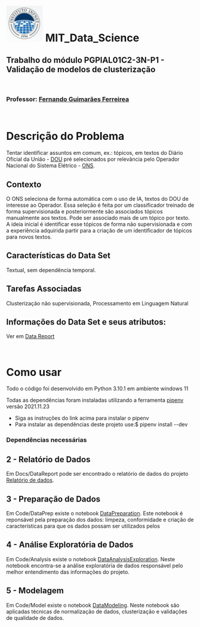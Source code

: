 # ![logo_infnet](infnet.png)  MIT_Data_Science

## Trabalho do módulo PGPIAL01C2-3N-P1 - Validação de modelos de clusterização
<br />

### Professor: [Fernando Guimarães Ferreirea](mailto:Fernando.gFerreira@infnet.edu.br)
<br />

# Descrição do Problema

Tentar identificar assuntos em comum, ex.: tópicos, em textos do Diário Oficial da União - [DOU](https://www.gov.br/imprensanacional/pt-br) pré selecionados por relevância pelo Operador Nacional do Sistema Elétrico - [ONS](http://www.ons.org.br).

## Contexto

O ONS seleciona de forma automática com o uso de IA, textos do DOU de interesse ao Operador. Essa seleção é feita por um classificador treinado de forma supervisionada e posteriormente são associados tópicos manualmente aos textos. Pode ser associado mais de um tópico por texto. A ideia inicial é identificar esse tópicos de forma não supervisionada e com a experiência adquirida partir para a criação de um identificador de tópicos para novos textos.

## Características do Data Set
Textual, sem dependência temporal.

## Tarefas Associadas
Clusterização não supervisionada, Processamento em Linguagem Natural

## Informações do Data Set e seus atributos:

Ver em [Data Report](./DataReport/Report.md)

<br>

# Como usar

Todo o código foi desenvolvido em Python 3.10.1 em ambiente windows 11

Todas as dependências foram instaladas utilizando a ferramenta [pipenv](https://pypi.org/project/pipenv/) versão 2021.11.23

* Siga as instruções do link acima para instalar o pipenv
* Para instalar as dependências deste projeto use:$ pipenv install --dev

### Dependências necessárias



## 2 - Relatório de Dados

Em Docs/DataReport pode ser encontrado o relatório de dados do projeto [Relatório de dados](./DataReport/Report.md).

## 3 - Preparação de Dados

Em Code/DataPrep existe o notebook [DataPreparation](../Code/DataPrep/Data%20Preparation%20-%20Household%20comsumption.ipynb). Este notebook é reponsável pela preparação dos dados: limpeza, conformidade e criação de características para que os dados possam ser utilizados pelos 

## 4 - Análise Exploratória de Dados

Em Code/Analysis existe o notebook [DataAnalysisExploration](../Code/Analysis/Data%20Analysis%20-%20Exploratory%20Data%20Analysis.ipynb). Neste notebook encontra-se a análise exploratória de dados responsável pelo melhor entendimento das informações do projeto.

## 5 - Modelagem

Em Code/Model existe o notebook [DataModeling](../Code/Model/Model%20-%20Clusterization.ipynb). Neste notebook são aplicadas técnicas de normalização de dados, clusterização e validações de qualidade de dados. 
